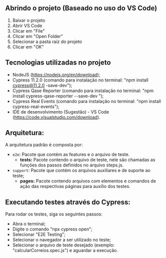 ## Abrindo o projeto (Baseado no uso do VS Code)

1. Baixar o projeto
2. Abrir VS Code 
3. Clicar em "File"
4. Clicar em "Open Folder"
5. Selecionar a pasta raiz do projeto
6. Clicar em "OK"

## Tecnologias utilizadas no projeto

- NodeJS (https://nodejs.org/en/download);
- Cypress 11.2.0 (comando para instalação no terminal: "npm install cypress@11.2.0 -save-dev");
- Cypress Qase Reporter (comando para instalação no terminal: "npm install cypress-qase-reporter --save-dev
");
- Cypress Real Events (comando para instalação no terminal: "npm install cypress-real-events");
- IDE de desenvolvimento (Sugestão) - VS Code (https://code.visualstudio.com/download).

## Arquitetura:

A arquitetura padrão é composta por:
 
- `e2e`: Pacote que contém as features e o arquivo de teste.
    - **tests:** Pacote contendo o arquivo de teste, nele são chamadas as funções dos passos definidos no arquivo steps.js.
- `support`: Pacote que contém os arquivos auxiliares e de suporte ao teste;
    - **pages:** Pacote contendo arquivos com elementos e comandos de ação das respectivas páginas para auxílio dos testes.

## Executando testes através do Cypress:
Para rodar os testes, siga os seguintes passos:
- Abra o terminal;
- Digite o comando "npx cypress open";
- Selecionar "E2E Testing";
- Selecionar o navegador a ser utilizado no teste;
- Selecionar o arquivo de teste desejado (exemplo: "calcularCorreios.spec.js") e aguardar a execução.